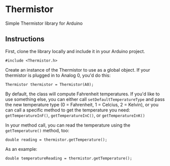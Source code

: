 # Thermistor
Simple Thermistor library for Arduino
## Instructions
First, clone the library locally and include it in your Arduino project.

`#include <Thermistor.h>`

Create an instance of the Thermistor to use as a global object. If your thermistor is plugged in to Analog 0, you'd do this:

`Thermistor thermistor = Thermistor(A0);`

By default, the class will compute Fahrenheit temperatures. If you'd like to use something else, you can either call `setDefaultTemperatureType` and pass the new temperature type (0 = Fahrenheit, 1 = Celcius, 2 = Kelvin), or you can call a specific method to get the temperature you need: `getTemperatureInF()`, `getTemperatureInC()`, or `getTemperatureInK()`

In your method call, you can read the temperature using the `getTemperature()` method, too:

`double reading = thermistor.getTemperature();`

As an example:

`double temperatureReading = thermistor.getTemperature();`
